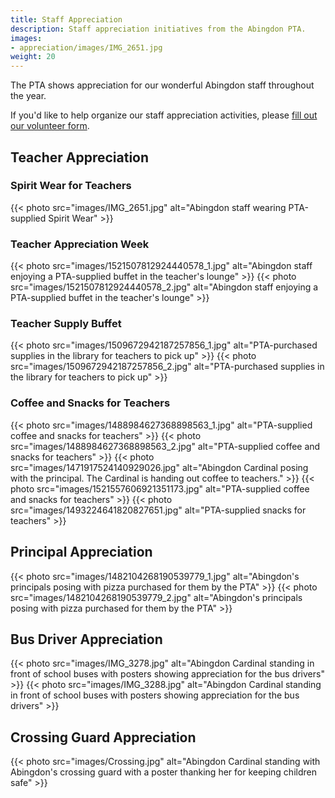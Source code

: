 ```yaml
---
title: Staff Appreciation
description: Staff appreciation initiatives from the Abingdon PTA.
images:
- appreciation/images/IMG_2651.jpg
weight: 20
---
```


The PTA shows appreciation for our wonderful Abingdon staff throughout the year.

If you'd like to help organize our staff appreciation activities, please [fill out our volunteer form](https://docs.google.com/forms/d/e/1FAIpQLSdk4KJFIDuigz-EyhdPuWM_GejjZ5rpx9emd6jHxb2xKPQgGA/viewform?usp=sf_link).

## Teacher Appreciation

### Spirit Wear for Teachers
{{< photo src="images/IMG_2651.jpg" alt="Abingdon staff wearing PTA-supplied Spirit Wear" >}}

### Teacher Appreciation Week
{{< photo src="images/1521507812924440578_1.jpg" alt="Abingdon staff enjoying a PTA-supplied buffet in the teacher's lounge" >}}
{{< photo src="images/1521507812924440578_2.jpg" alt="Abingdon staff enjoying a PTA-supplied buffet in the teacher's lounge" >}}

### Teacher Supply Buffet

{{< photo src="images/1509672942187257856_1.jpg" alt="PTA-purchased supplies in the library for teachers to pick up" >}}
{{< photo src="images/1509672942187257856_2.jpg" alt="PTA-purchased supplies in the library for teachers to pick up" >}}

### Coffee and Snacks for Teachers

{{< photo src="images/1488984627368898563_1.jpg" alt="PTA-supplied coffee and snacks for teachers" >}}
{{< photo src="images/1488984627368898563_2.jpg" alt="PTA-supplied coffee and snacks for teachers" >}}
{{< photo src="images/1471917524140929026.jpg" alt="Abingdon Cardinal posing with the principal. The Cardinal is handing out coffee to teachers." >}}
{{< photo src="images/1521557606921351173.jpg" alt="PTA-supplied coffee and snacks for teachers" >}}
{{< photo src="images/1493224641820827651.jpg" alt="PTA-supplied snacks for teachers" >}}

## Principal Appreciation

{{< photo src="images/1482104268190539779_1.jpg" alt="Abingdon's principals posing with pizza purchased for them by the PTA" >}}
{{< photo src="images/1482104268190539779_2.jpg" alt="Abingdon's principals posing with pizza purchased for them by the PTA" >}}

## Bus Driver Appreciation

{{< photo src="images/IMG_3278.jpg" alt="Abingdon Cardinal standing in front of school buses with posters showing appreciation for the bus drivers" >}}
{{< photo src="images/IMG_3288.jpg" alt="Abingdon Cardinal standing in front of school buses with posters showing appreciation for the bus drivers" >}}

## Crossing Guard Appreciation

{{< photo src="images/Crossing.jpg" alt="Abingdon Cardinal standing with Abingdon's crossing guard with a poster thanking her for keeping children safe" >}}